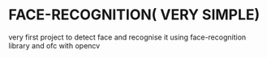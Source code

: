 # FACE-RECOGNITION( VERY SIMPLE)
very first project to detect face and recognise it using face-recognition library and ofc with opencv


